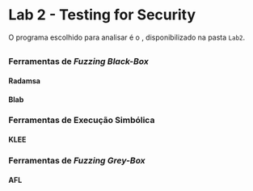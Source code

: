 # Lab 2 - Testing for Security

O programa escolhido para analisar é o , disponibilizado na pasta `Lab2`.

## 
### Ferramentas de *Fuzzing Black-Box*

#### Radamsa

#### Blab

### Ferramentas de Execução Simbólica

#### KLEE

### Ferramentas de *Fuzzing Grey-Box*

#### AFL


